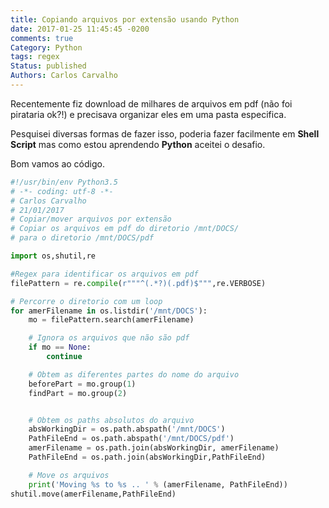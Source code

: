 ```yaml
---
title: Copiando arquivos por extensão usando Python
date: 2017-01-25 11:45:45 -0200
comments: true
Category: Python
tags: regex
Status: published
Authors: Carlos Carvalho
---
```


Recentemente fiz download de milhares de arquivos em pdf (não foi pirataria ok?!)  e precisava organizar eles em uma pasta especifica.

Pesquisei diversas formas de fazer isso, poderia fazer facilmente em **Shell Script** mas como estou aprendendo **Python** aceitei o desafio.

Bom vamos ao código.

<!--more-->


```python
#!/usr/bin/env Python3.5
# -*- coding: utf-8 -*-
# Carlos Carvalho
# 21/01/2017
# Copiar/mover arquivos por extensão
# Copiar os arquivos em pdf do diretorio /mnt/DOCS/
# para o diretorio /mnt/DOCS/pdf

import os,shutil,re

#Regex para identificar os arquivos em pdf
filePattern = re.compile(r"""^(.*?)(.pdf)$""",re.VERBOSE)

# Percorre o diretorio com um loop
for amerFilename in os.listdir('/mnt/DOCS'):
    mo = filePattern.search(amerFilename)

    # Ignora os arquivos que não são pdf
    if mo == None:
        continue

    # Obtem as diferentes partes do nome do arquivo
    beforePart = mo.group(1)
    findPart = mo.group(2)


    # Obtem os paths absolutos do arquivo
    absWorkingDir = os.path.abspath('/mnt/DOCS')
    PathFileEnd = os.path.abspath('/mnt/DOCS/pdf')
    amerFilename = os.path.join(absWorkingDir, amerFilename)
    PathFileEnd = os.path.join(absWorkingDir,PathFileEnd)

    # Move os arquivos
    print('Moving %s to %s .. ' % (amerFilename, PathFileEnd))
shutil.move(amerFilename,PathFileEnd)


```
